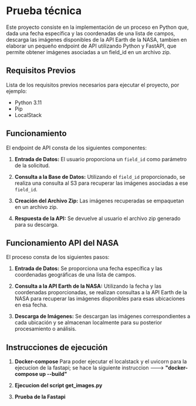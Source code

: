 # Prueba técnica

Este proyecto consiste en la implementación de un proceso en Python que, dada una fecha específica y las coordenadas de una lista de campos, descarga las imágenes disponibles de la API Earth de la NASA,
tambien en elaborar un pequeño endpoint de API utilizando Python y FastAPI, que permite obtener imágenes asociadas a un field_id en un archivo zip.

## Requisitos Previos

Lista de los requisitos previos necesarios para ejecutar el proyecto, por ejemplo:

- Python 3.11
- Pip
- LocalStack

## Funcionamiento

El endpoint de API consta de los siguientes componentes:

1. **Entrada de Datos:** El usuario proporciona un `field_id` como parámetro de la solicitud.

2. **Consulta a la Base de Datos:** Utilizando el `field_id` proporcionado, se realiza una consulta al S3 para recuperar las imágenes asociadas a ese `field_id`.

3. **Creación del Archivo Zip:** Las imágenes recuperadas se empaquetan en un archivo zip.

4. **Respuesta de la API:** Se devuelve al usuario el archivo zip generado para su descarga.

## Funcionamiento API del NASA

El proceso consta de los siguientes pasos:

1. **Entrada de Datos:** Se proporciona una fecha específica y las coordenadas geográficas de una lista de campos.

2. **Consulta a la API Earth de la NASA:** Utilizando la fecha y las coordenadas proporcionadas, se realizan consultas a la API Earth de la NASA para recuperar las imágenes disponibles para esas ubicaciones en esa fecha.

3. **Descarga de Imágenes:** Se descargan las imágenes correspondientes a cada ubicación y se almacenan localmente para su posterior procesamiento o análisis.


## Instrucciones de ejecución

1. **Docker-compose** Para poder ejecutar el localstack y el uvicorn para la ejecucion de la fastapi; se hace la siguiente instruccion ---> **"docker-compose up --build"**

2. **Ejecucion del script get_images.py** 

3. **Prueba de la Fastapi**



